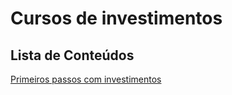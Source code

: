 # Cursos de investimentos

##  Lista de Conteúdos
[Primeiros passos com investimentos](./primeiros-passos-investimentos/index.md)
